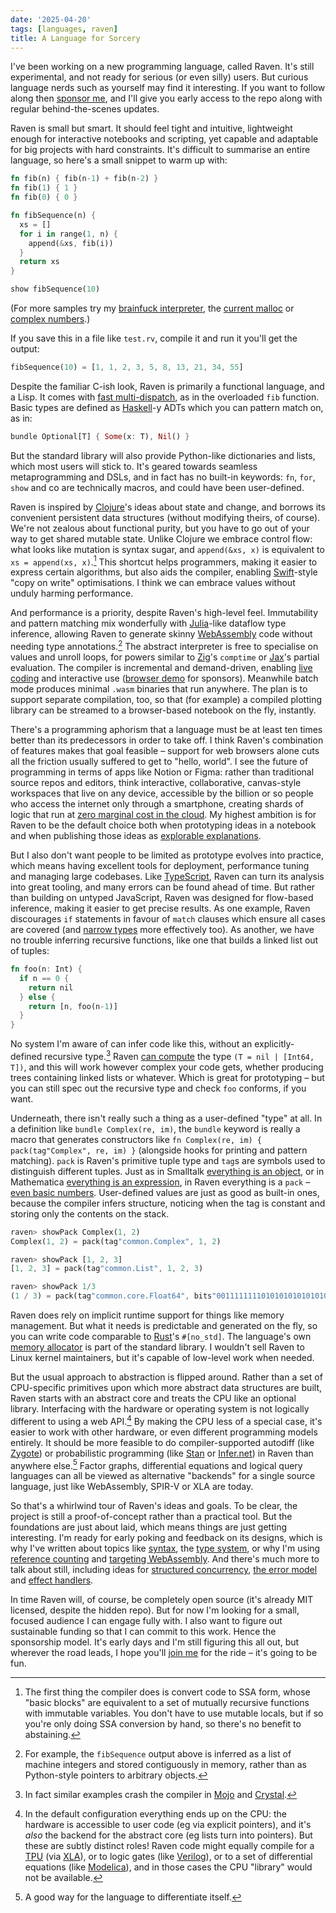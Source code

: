 ```yaml
---
date: '2025-04-20'
tags: [languages, raven]
title: A Language for Sorcery
---
```


I've been working on a new programming language, called Raven. It's still experimental, and not ready for serious (or even silly) users. But curious language nerds such as yourself may find it interesting. If you want to follow along then [sponsor me](https://github.com/sponsors/MikeInnes), and I'll give you early access to the repo along with regular behind-the-scenes updates.

Raven is small but smart. It should feel tight and intuitive, lightweight enough for interactive notebooks and scripting, yet capable and adaptable for big projects with hard constraints. It's difficult to summarise an entire language, so here's a small snippet to warm up with:

```rust
fn fib(n) { fib(n-1) + fib(n-2) }
fn fib(1) { 1 }
fn fib(0) { 0 }

fn fibSequence(n) {
  xs = []
  for i in range(1, n) {
    append(&xs, fib(i))
  }
  return xs
}

show fibSequence(10)
```

(For more samples try my [brainfuck interpreter](https://gist.github.com/MikeInnes/825c7bc5439f06054ea8bac8cc80aa80#file-brainfuck-rv), the [current malloc](https://gist.github.com/MikeInnes/825c7bc5439f06054ea8bac8cc80aa80#file-malloc-rv) or [complex numbers](https://gist.github.com/MikeInnes/825c7bc5439f06054ea8bac8cc80aa80#file-complex-rv).)

If you save this in a file like `test.rv`, compile it and run it you'll get the output:

```rust
fibSequence(10) = [1, 1, 2, 3, 5, 8, 13, 21, 34, 55]
```

Despite the familiar C-ish look, Raven is primarily a functional language, and a Lisp. It comes with [fast multi-dispatch](https://mikeinnes.io/sponsor/posts/dispatch/), as in the overloaded `fib` function. Basic types are defined as [Haskell](https://www.haskell.org/)-y ADTs which you can pattern match on, as in:

```rust
bundle Optional[T] { Some(x: T), Nil() }
```

But the standard library will also provide Python-like dictionaries and lists, which most users will stick to. It's geared towards seamless metaprogramming and DSLs, and in fact has no built-in keywords: `fn`, `for`, `show` and co are technically macros, and could have been user-defined.

Raven is inspired by [Clojure](https://clojure.org/)'s ideas about state and change, and borrows its convenient persistent data structures (without modifying theirs, of course). We're not zealous about functional purity, but you have to go out of your way to get shared mutable state. Unlike Clojure we embrace control flow: what looks like mutation is syntax sugar, and `append(&xs, x)` is equivalent to `xs = append(xs, x)`.[^ssa] This shortcut helps programmers, making it easier to express certain algorithms, but also aids the compiler, enabling [Swift](https://www.swift.org/)-style "copy on write" optimisations. I think we can embrace values without unduly harming performance.

[^ssa]: The first thing the compiler does is convert code to SSA form, whose "basic blocks" are equivalent to a set of mutually recursive functions with immutable variables. You don't have to use mutable locals, but if so you're only doing SSA conversion by hand, so there's no benefit to abstaining.

And performance is a priority, despite Raven's high-level feel. Immutability and pattern matching mix wonderfully with [Julia](https://julialang.org/)-like dataflow type inference, allowing Raven to generate skinny [WebAssembly](https://webassembly.org/) code without needing type annotations.[^array] The abstract interpreter is free to specialise on values and unroll loops, for powers similar to [Zig](https://ziglang.org/)'s `comptime` or [Jax](https://github.com/jax-ml/jax)'s partial evaluation. The compiler is incremental and demand-driven, enabling [live coding](https://www.scattered-thoughts.net/writing/there-are-no-strings-on-me/) and interactive use ([browser demo](https://code.mikeinnes.io/) for sponsors). Meanwhile batch mode produces minimal `.wasm` binaries that run anywhere. The plan is to support separate compilation, too, so that (for example) a compiled plotting library can be streamed to a browser-based notebook on the fly, instantly.

[^array]: For example, the `fibSequence` output above is inferred as a list of machine integers and stored contiguously in memory, rather than as Python-style pointers to arbitrary objects.

There's a programming aphorism that a language must be at least ten times better than its predecessors in order to take off. I think Raven's combination of features makes that goal feasible – support for web browsers alone cuts all the friction usually suffered to get to "hello, world". I see the future of programming in terms of apps like Notion or Figma: rather than traditional source repos and editors, think interactive, collaborative, canvas-style workspaces that live on any device, accessible by the billion or so people who access the internet only through a smartphone, creating shards of logic that run at [zero marginal cost in the cloud](http://mikeinnes.io/sponsor/posts/wasm/). My highest ambition is for Raven to be the default choice both when prototyping ideas in a notebook and when publishing those ideas as [explorable explanations](https://distill.pub/).

But I also don't want people to be limited as prototype evolves into practice, which means having excellent tools for deployment, performance tuning and managing large codebases. Like [TypeScript](https://www.typescriptlang.org/), Raven can turn its analysis into great tooling, and many errors can be found ahead of time. But rather than building on untyped JavaScript, Raven was designed for flow-based inference, making it easier to get precise results. As one example, Raven discourages `if` statements in favour of `match` clauses which ensure all cases are covered (and [narrow types](http://mikeinnes.io/sponsor/posts/narrowing/) more effectively too). As another, we have no trouble inferring recursive functions, like one that builds a linked list out of tuples:

```rust
fn foo(n: Int) {
  if n == 0 {
    return nil
  } else {
    return [n, foo(n-1)]
  }
}
```

No system I'm aware of can infer code like this, without an explicitly-defined recursive type.[^crash] Raven [can compute](https://mikeinnes.io/sponsor/posts/recursion/) the type `(T = nil | [Int64, T])`, and this will work however complex your code gets, whether producing trees containing linked lists or whatever. Which is great for prototyping – but you can still spec out the recursive type and check `foo` conforms, if you want.

[^crash]: In fact similar examples crash the compiler in [Mojo](https://github.com/modular/mojo/issues/3471) and [Crystal](https://github.com/crystal-lang/crystal/issues/11940).

Underneath, there isn't really such a thing as a user-defined "type" at all. In a definition like `bundle Complex(re, im)`, the `bundle` keyword is really a macro that generates constructors like `fn Complex(re, im) { pack(tag"Complex", re, im) }` (alongside hooks for printing and pattern matching). `pack` is Raven's primitive tuple type and `tag`s are symbols used to distinguish different tuples. Just as in Smalltalk [everything is an object](https://courses.cs.washington.edu/courses/cse505/99au/oo/smalltalk-concepts.html), or in Mathematica [everything is an expression](https://reference.wolfram.com/language/tutorial/Expressions.html), in Raven everything is a `pack` – [even basic numbers](http://mikeinnes.io/sponsor/posts/bits/). User-defined values are just as good as built-in ones, because the compiler infers structure, noticing when the tag is constant and storing only the contents on the stack.

```rust
raven> showPack Complex(1, 2)
Complex(1, 2) = pack(tag"common.Complex", 1, 2)

raven> showPack [1, 2, 3]
[1, 2, 3] = pack(tag"common.List", 1, 2, 3)

raven> showPack 1/3
(1 / 3) = pack(tag"common.core.Float64", bits"0011111111010101010101010101010101010101010101010101010101010101")
```

Raven does rely on implicit runtime support for things like memory management. But what it needs is predictable and generated on the fly, so you can write code comparable to [Rust](https://www.rust-lang.org/)'s `#[no_std]`. The language's own [memory allocator](https://gist.github.com/MikeInnes/825c7bc5439f06054ea8bac8cc80aa80) is part of the standard library. I wouldn't sell Raven to Linux kernel maintainers, but it's capable of low-level work when needed.

But the usual approach to abstraction is flipped around. Rather than a set of CPU-specific primitives upon which more abstract data structures are built, Raven starts with an abstract core and treats the CPU like an optional library. Interfacing with the hardware or operating system is not logically different to using a web API.[^cpu] By making the CPU less of a special case, it's easier to work with other hardware, or even different programming models entirely. It should be more feasible to do compiler-supported autodiff (like [Zygote](https://github.com/FluxML/Zygote.jl)) or probabilistic programming (like [Stan](https://mc-stan.org/) or [Infer.net](https://dotnet.github.io/infer/)) in Raven than anywhere else.[^ad] Factor graphs, differential equations and logical query languages can all be viewed as alternative "backends" for a single source language, just like WebAssembly, SPIR-V or XLA are today.

[^cpu]: In the default configuration everything ends up on the CPU: the hardware is accessible to user code (eg via explicit pointers), and it's _also_ the backend for the abstract core (eg lists turn into pointers). But these are subtly distinct roles! Raven code might equally compile for a [TPU](https://cloud.google.com/tpu/docs/intro-to-tpu) (via [XLA](https://openxla.org/)), or to logic gates (like [Verilog](https://en.wikipedia.org/wiki/Verilog)), or to a set of differential equations (like [Modelica](https://modelica.org/)), and in those cases the CPU "library" would not be available.

[^ad]: A good way for the language to differentiate itself.

So that's a whirlwind tour of Raven's ideas and goals. To be clear, the project is still a proof-of-concept rather than a practical tool. But the foundations are just about laid, which means things are just getting interesting. I'm ready for early poking and feedback on its designs, which is why I've written about topics like [syntax](https://mikeinnes.io/sponsor/posts/syntax/), the [type system](http://mikeinnes.io/sponsor/posts/recursion/), or why I'm using [reference counting](https://mikeinnes.io/sponsor/posts/memory/) and [targeting WebAssembly](https://mikeinnes.io/sponsor/posts/wasm/). And there's much more to talk about still, including ideas for [structured concurrency](https://vorpus.org/blog/notes-on-structured-concurrency-or-go-statement-considered-harmful/), [the error model](https://joeduffyblog.com/2016/02/07/the-error-model/) and [effect handlers](https://mikeinnes.io/posts/transducers/).

In time Raven will, of course, be completely open source (it's already MIT licensed, despite the hidden repo). But for now I'm looking for a small, focused audience I can engage fully with. I also want to figure out sustainable funding so that I can commit to this work. Hence the sponsorship model. It's early days and I'm still figuring this all out, but wherever the road leads, I hope you'll [join me](https://github.com/sponsors/MikeInnes) for the ride – it's going to be fun.

